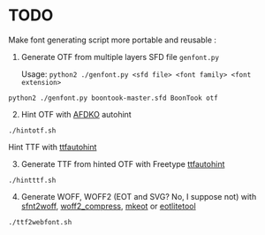 # TODO

Make font generating script more portable and reusable :

1. Generate OTF from multiple layers SFD file `genfont.py`

   Usage: `python2 ./genfont.py <sfd file> <font family> <font extension>`

  `python2 ./genfont.py boontook-master.sfd BoonTook otf`

2. Hint OTF with [AFDKO](http://www.adobe.com/devnet/opentype/afdko.html) autohint

  `./hintotf.sh`
  
   Hint TTF with [ttfautohint](http://www.freetype.org/ttfautohint/)

3. Generate TTF from hinted OTF with Freetype [ttfautohint](http://www.freetype.org/ttfautohint/)

  `./hintttf.sh`

4. Generate WOFF, WOFF2 (EOT and SVG? No, I suppose not) with [sfnt2woff](https://people.mozilla.org/~jkew/woff/), [woff2_compress](https://code.google.com/p/font-compression-reference/), [mkeot](http://www.w3.org/Tools/eot-utils/) or [eotlitetool](https://github.com/briangonzalez/eotlitetool.py)

  `./ttf2webfont.sh`
